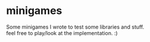 # minigames
Some minigames I wrote to test some libraries and stuff. \
feel free to play/look at the implementation. :)
